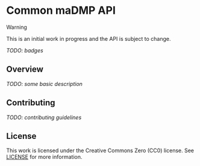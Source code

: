 # Common maDMP API

> [!WARNING]  
> This is an initial work in progress and the API is subject to change.

*TODO: badges*

## Overview

*TODO: some basic description*

## Contributing

*TODO: contributing guidelines*

## License

This work is licensed under the Creative Commons Zero (CC0) license. See [LICENSE](LICENSE) for more information.
